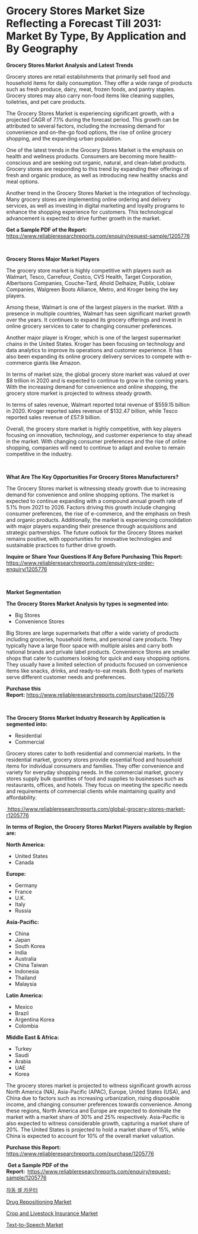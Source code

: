 <p><h1>Grocery Stores Market Size Reflecting a Forecast Till 2031: Market By Type, By Application and By Geography</h1></p><p><strong>Grocery Stores Market Analysis and Latest Trends</strong></p>
<p><p>Grocery stores are retail establishments that primarily sell food and household items for daily consumption. They offer a wide range of products such as fresh produce, dairy, meat, frozen foods, and pantry staples. Grocery stores may also carry non-food items like cleaning supplies, toiletries, and pet care products.</p><p>The Grocery Stores Market is experiencing significant growth, with a projected CAGR of 7.1% during the forecast period. This growth can be attributed to several factors, including the increasing demand for convenience and on-the-go food options, the rise of online grocery shopping, and the expanding urban population.</p><p>One of the latest trends in the Grocery Stores Market is the emphasis on health and wellness products. Consumers are becoming more health-conscious and are seeking out organic, natural, and clean-label products. Grocery stores are responding to this trend by expanding their offerings of fresh and organic produce, as well as introducing new healthy snacks and meal options.</p><p>Another trend in the Grocery Stores Market is the integration of technology. Many grocery stores are implementing online ordering and delivery services, as well as investing in digital marketing and loyalty programs to enhance the shopping experience for customers. This technological advancement is expected to drive further growth in the market.</p></p>
<p><strong>Get a Sample PDF of the Report:&nbsp;</strong> <a href="https://www.reliableresearchreports.com/enquiry/request-sample/1205776">https://www.reliableresearchreports.com/enquiry/request-sample/1205776</a></p>
<p>&nbsp;</p>
<p><strong>Grocery Stores Major Market Players</strong></p>
<p><p>The grocery store market is highly competitive with players such as Walmart, Tesco, Carrefour, Costco, CVS Health, Target Corporation, Albertsons Companies, Couche-Tard, Ahold Delhaize, Publix, Loblaw Companies, Walgreen Boots Alliance, Metro, and Kroger being the key players.</p><p>Among these, Walmart is one of the largest players in the market. With a presence in multiple countries, Walmart has seen significant market growth over the years. It continues to expand its grocery offerings and invest in online grocery services to cater to changing consumer preferences.</p><p>Another major player is Kroger, which is one of the largest supermarket chains in the United States. Kroger has been focusing on technology and data analytics to improve its operations and customer experience. It has also been expanding its online grocery delivery services to compete with e-commerce giants like Amazon.</p><p>In terms of market size, the global grocery store market was valued at over $8 trillion in 2020 and is expected to continue to grow in the coming years. With the increasing demand for convenience and online shopping, the grocery store market is projected to witness steady growth.</p><p>In terms of sales revenue, Walmart reported total revenue of $559.15 billion in 2020. Kroger reported sales revenue of $132.47 billion, while Tesco reported sales revenue of £57.9 billion.</p><p>Overall, the grocery store market is highly competitive, with key players focusing on innovation, technology, and customer experience to stay ahead in the market. With changing consumer preferences and the rise of online shopping, companies will need to continue to adapt and evolve to remain competitive in the industry.</p></p>
<p>&nbsp;</p>
<p><strong>What Are The Key Opportunities For Grocery Stores Manufacturers?</strong></p>
<p><p>The Grocery Stores market is witnessing steady growth due to increasing demand for convenience and online shopping options. The market is expected to continue expanding with a compound annual growth rate of 5.1% from 2021 to 2026. Factors driving this growth include changing consumer preferences, the rise of e-commerce, and the emphasis on fresh and organic products. Additionally, the market is experiencing consolidation with major players expanding their presence through acquisitions and strategic partnerships. The future outlook for the Grocery Stores market remains positive, with opportunities for innovative technologies and sustainable practices to further drive growth.</p></p>
<p><strong>Inquire or Share Your Questions If Any Before Purchasing This Report:</strong> <a href="https://www.reliableresearchreports.com/enquiry/pre-order-enquiry/1205776">https://www.reliableresearchreports.com/enquiry/pre-order-enquiry/1205776</a></p>
<p>&nbsp;</p>
<p><strong>Market Segmentation</strong></p>
<p><strong>The Grocery Stores Market Analysis by types is segmented into:</strong></p>
<p><ul><li>Big Stores</li><li>Convenience Stores</li></ul></p>
<p><p>Big Stores are large supermarkets that offer a wide variety of products including groceries, household items, and personal care products. They typically have a large floor space with multiple aisles and carry both national brands and private label products. Convenience Stores are smaller shops that cater to customers looking for quick and easy shopping options. They usually have a limited selection of products focused on convenience items like snacks, drinks, and ready-to-eat meals. Both types of markets serve different customer needs and preferences.</p></p>
<p><strong>Purchase this Report:&nbsp;</strong><a href="https://www.reliableresearchreports.com/purchase/1205776">https://www.reliableresearchreports.com/purchase/1205776</a></p>
<p>&nbsp;</p>
<p><strong>The Grocery Stores Market Industry Research by Application is segmented into:</strong></p>
<p><ul><li>Residential</li><li>Commercial</li></ul></p>
<p><p>Grocery stores cater to both residential and commercial markets. In the residential market, grocery stores provide essential food and household items for individual consumers and families. They offer convenience and variety for everyday shopping needs. In the commercial market, grocery stores supply bulk quantities of food and supplies to businesses such as restaurants, offices, and hotels. They focus on meeting the specific needs and requirements of commercial clients while maintaining quality and affordability.</p></p>
<p><a href="https://www.reliableresearchreports.com/global-grocery-stores-market-r1205776">&nbsp;https://www.reliableresearchreports.com/global-grocery-stores-market-r1205776</a></p>
<p><strong>In terms of Region, the Grocery Stores Market Players available by Region are:</strong></p>
<p>
    <p> <strong> North America: </strong>
        <ul>
            <li>United States</li>
            <li>Canada</li>
        </ul>
        </p> 
    <p> <strong> Europe: </strong>
        <ul>
            <li>Germany</li>
            <li>France</li>
            <li>U.K.</li>
            <li>Italy</li>
            <li>Russia</li>
        </ul>
        </p> 
    <p> <strong> Asia-Pacific: </strong>
        <ul>
            <li>China</li>
            <li>Japan</li>
            <li>South Korea</li>
            <li>India</li>
            <li>Australia</li>
            <li>China Taiwan</li>
            <li>Indonesia</li>
            <li>Thailand</li>
            <li>Malaysia</li>
        </ul>
        </p> 
    <p> <strong> Latin America: </strong>
        <ul>
            <li>Mexico</li>
            <li>Brazil</li>
            <li>Argentina Korea</li>
            <li>Colombia</li>
        </ul>
        </p> 
    <p> <strong> Middle East & Africa: </strong>
        <ul>
            <li>Turkey</li>
            <li>Saudi</li>
            <li>Arabia</li>
            <li>UAE</li>
            <li>Korea</li>
        </ul>
    </p>
    </p>
<p><p>The grocery stores market is projected to witness significant growth across North America (NA), Asia-Pacific (APAC), Europe, United States (USA), and China due to factors such as increasing urbanization, rising disposable income, and changing consumer preferences towards convenience. Among these regions, North America and Europe are expected to dominate the market with a market share of 30% and 25% respectively. Asia-Pacific is also expected to witness considerable growth, capturing a market share of 20%. The United States is projected to hold a market share of 15%, while China is expected to account for 10% of the overall market valuation.</p></p>
<p><strong>Purchase this Report: </strong><a href="https://www.reliableresearchreports.com/purchase/1205776">https://www.reliableresearchreports.com/purchase/1205776</a></p>
<p>&nbsp;<strong>Get a Sample PDF of the Report:&nbsp;&nbsp;</strong><a href="https://www.reliableresearchreports.com/enquiry/request-sample/1205776">https://www.reliableresearchreports.com/enquiry/request-sample/1205776</a></p>
<p><strong></strong></p>
<p><p><a href="https://github.com/sougarounis/Market-Research-Report-List-3/blob/main/607208660904.md">자동 셀 카운터</a></p><p><a href="https://github.com/LibbySpencer2018/Market-Research-Report-List-1/blob/main/drug-repositioning-market.md">Drug Repositioning Market</a></p><p><a href="https://github.com/RichRobinson5/Market-Research-Report-List-5/blob/main/crop-and-livestock-insurance-market.md">Crop and Livestock Insurance Market</a></p><p><a href="https://www.linkedin.com/pulse/global-text-to-speech-market-types-applications-major-players-1x2jf">Text-to-Speech Market</a></p></p>